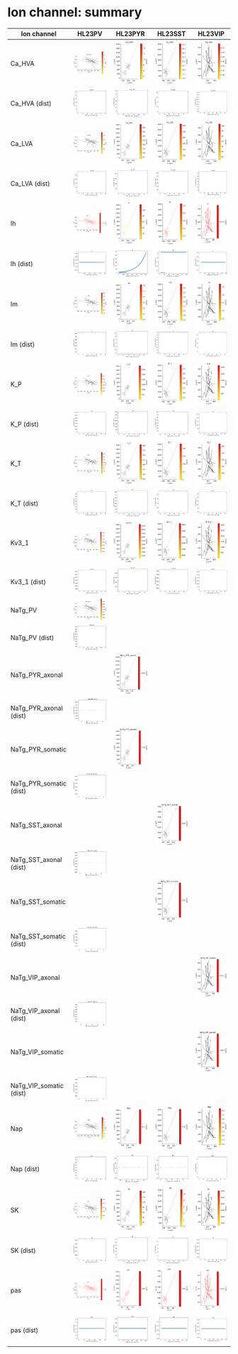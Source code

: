 # Ion channel: summary


| Ion channel | HL23PV | HL23PYR | HL23SST | HL23VIP |
| --- | --- | --- | --- | --- |
| Ca_HVA | ![HL23PV_Ca_HVA.ion.png](HL23PV_Ca_HVA.ion.png) | ![HL23PYR_Ca_HVA.ion.png](HL23PYR_Ca_HVA.ion.png) | ![HL23SST_Ca_HVA.ion.png](HL23SST_Ca_HVA.ion.png) | ![HL23VIP_Ca_HVA.ion.png](HL23VIP_Ca_HVA.ion.png) |
| Ca_HVA (dist) | ![HL23PV_Ca_HVA_ion_vs_dist.png](HL23PV_Ca_HVA_ion_vs_dist.png) | ![HL23PYR_Ca_HVA_ion_vs_dist.png](HL23PYR_Ca_HVA_ion_vs_dist.png) | ![HL23SST_Ca_HVA_ion_vs_dist.png](HL23SST_Ca_HVA_ion_vs_dist.png) | ![HL23VIP_Ca_HVA_ion_vs_dist.png](HL23VIP_Ca_HVA_ion_vs_dist.png) |
| Ca_LVA | ![HL23PV_Ca_LVA.ion.png](HL23PV_Ca_LVA.ion.png) | ![HL23PYR_Ca_LVA.ion.png](HL23PYR_Ca_LVA.ion.png) | ![HL23SST_Ca_LVA.ion.png](HL23SST_Ca_LVA.ion.png) | ![HL23VIP_Ca_LVA.ion.png](HL23VIP_Ca_LVA.ion.png) |
| Ca_LVA (dist) | ![HL23PV_Ca_LVA_ion_vs_dist.png](HL23PV_Ca_LVA_ion_vs_dist.png) | ![HL23PYR_Ca_LVA_ion_vs_dist.png](HL23PYR_Ca_LVA_ion_vs_dist.png) | ![HL23SST_Ca_LVA_ion_vs_dist.png](HL23SST_Ca_LVA_ion_vs_dist.png) | ![HL23VIP_Ca_LVA_ion_vs_dist.png](HL23VIP_Ca_LVA_ion_vs_dist.png) |
| Ih | ![HL23PV_Ih.ion.png](HL23PV_Ih.ion.png) | ![HL23PYR_Ih.ion.png](HL23PYR_Ih.ion.png) | ![HL23SST_Ih.ion.png](HL23SST_Ih.ion.png) | ![HL23VIP_Ih.ion.png](HL23VIP_Ih.ion.png) |
| Ih (dist) | ![HL23PV_Ih_ion_vs_dist.png](HL23PV_Ih_ion_vs_dist.png) | ![HL23PYR_Ih_ion_vs_dist.png](HL23PYR_Ih_ion_vs_dist.png) | ![HL23SST_Ih_ion_vs_dist.png](HL23SST_Ih_ion_vs_dist.png) | ![HL23VIP_Ih_ion_vs_dist.png](HL23VIP_Ih_ion_vs_dist.png) |
| Im | ![HL23PV_Im.ion.png](HL23PV_Im.ion.png) | ![HL23PYR_Im.ion.png](HL23PYR_Im.ion.png) | ![HL23SST_Im.ion.png](HL23SST_Im.ion.png) | ![HL23VIP_Im.ion.png](HL23VIP_Im.ion.png) |
| Im (dist) | ![HL23PV_Im_ion_vs_dist.png](HL23PV_Im_ion_vs_dist.png) | ![HL23PYR_Im_ion_vs_dist.png](HL23PYR_Im_ion_vs_dist.png) | ![HL23SST_Im_ion_vs_dist.png](HL23SST_Im_ion_vs_dist.png) | ![HL23VIP_Im_ion_vs_dist.png](HL23VIP_Im_ion_vs_dist.png) |
| K_P | ![HL23PV_K_P.ion.png](HL23PV_K_P.ion.png) | ![HL23PYR_K_P.ion.png](HL23PYR_K_P.ion.png) | ![HL23SST_K_P.ion.png](HL23SST_K_P.ion.png) | ![HL23VIP_K_P.ion.png](HL23VIP_K_P.ion.png) |
| K_P (dist) | ![HL23PV_K_P_ion_vs_dist.png](HL23PV_K_P_ion_vs_dist.png) | ![HL23PYR_K_P_ion_vs_dist.png](HL23PYR_K_P_ion_vs_dist.png) | ![HL23SST_K_P_ion_vs_dist.png](HL23SST_K_P_ion_vs_dist.png) | ![HL23VIP_K_P_ion_vs_dist.png](HL23VIP_K_P_ion_vs_dist.png) |
| K_T | ![HL23PV_K_T.ion.png](HL23PV_K_T.ion.png) | ![HL23PYR_K_T.ion.png](HL23PYR_K_T.ion.png) | ![HL23SST_K_T.ion.png](HL23SST_K_T.ion.png) | ![HL23VIP_K_T.ion.png](HL23VIP_K_T.ion.png) |
| K_T (dist) | ![HL23PV_K_T_ion_vs_dist.png](HL23PV_K_T_ion_vs_dist.png) | ![HL23PYR_K_T_ion_vs_dist.png](HL23PYR_K_T_ion_vs_dist.png) | ![HL23SST_K_T_ion_vs_dist.png](HL23SST_K_T_ion_vs_dist.png) | ![HL23VIP_K_T_ion_vs_dist.png](HL23VIP_K_T_ion_vs_dist.png) |
| Kv3_1 | ![HL23PV_Kv3_1.ion.png](HL23PV_Kv3_1.ion.png) | ![HL23PYR_Kv3_1.ion.png](HL23PYR_Kv3_1.ion.png) | ![HL23SST_Kv3_1.ion.png](HL23SST_Kv3_1.ion.png) | ![HL23VIP_Kv3_1.ion.png](HL23VIP_Kv3_1.ion.png) |
| Kv3_1 (dist) | ![HL23PV_Kv3_1_ion_vs_dist.png](HL23PV_Kv3_1_ion_vs_dist.png) | ![HL23PYR_Kv3_1_ion_vs_dist.png](HL23PYR_Kv3_1_ion_vs_dist.png) | ![HL23SST_Kv3_1_ion_vs_dist.png](HL23SST_Kv3_1_ion_vs_dist.png) | ![HL23VIP_Kv3_1_ion_vs_dist.png](HL23VIP_Kv3_1_ion_vs_dist.png) |
| NaTg_PV | ![HL23PV_NaTg_PV.ion.png](HL23PV_NaTg_PV.ion.png) | | | |
| NaTg_PV (dist) | ![HL23PV_NaTg_PV_ion_vs_dist.png](HL23PV_NaTg_PV_ion_vs_dist.png) |
| NaTg_PYR_axonal | | ![HL23PYR_NaTg_PYR_axonal.ion.png](HL23PYR_NaTg_PYR_axonal.ion.png) | | |
| NaTg_PYR_axonal (dist) | ![HL23PYR_NaTg_PYR_axonal_ion_vs_dist.png](HL23PYR_NaTg_PYR_axonal_ion_vs_dist.png) |
| NaTg_PYR_somatic | | ![HL23PYR_NaTg_PYR_somatic.ion.png](HL23PYR_NaTg_PYR_somatic.ion.png) | | |
| NaTg_PYR_somatic (dist) | ![HL23PYR_NaTg_PYR_somatic_ion_vs_dist.png](HL23PYR_NaTg_PYR_somatic_ion_vs_dist.png) |
| NaTg_SST_axonal | | | ![HL23SST_NaTg_SST_axonal.ion.png](HL23SST_NaTg_SST_axonal.ion.png) | |
| NaTg_SST_axonal (dist) | ![HL23SST_NaTg_SST_axonal_ion_vs_dist.png](HL23SST_NaTg_SST_axonal_ion_vs_dist.png) |
| NaTg_SST_somatic | | | ![HL23SST_NaTg_SST_somatic.ion.png](HL23SST_NaTg_SST_somatic.ion.png) | |
| NaTg_SST_somatic (dist) | ![HL23SST_NaTg_SST_somatic_ion_vs_dist.png](HL23SST_NaTg_SST_somatic_ion_vs_dist.png) |
| NaTg_VIP_axonal | | | | ![HL23VIP_NaTg_VIP_axonal.ion.png](HL23VIP_NaTg_VIP_axonal.ion.png) |
| NaTg_VIP_axonal (dist) | ![HL23VIP_NaTg_VIP_axonal_ion_vs_dist.png](HL23VIP_NaTg_VIP_axonal_ion_vs_dist.png) |
| NaTg_VIP_somatic | | | | ![HL23VIP_NaTg_VIP_somatic.ion.png](HL23VIP_NaTg_VIP_somatic.ion.png) |
| NaTg_VIP_somatic (dist) | ![HL23VIP_NaTg_VIP_somatic_ion_vs_dist.png](HL23VIP_NaTg_VIP_somatic_ion_vs_dist.png) |
| Nap | ![HL23PV_Nap.ion.png](HL23PV_Nap.ion.png) | ![HL23PYR_Nap.ion.png](HL23PYR_Nap.ion.png) | ![HL23SST_Nap.ion.png](HL23SST_Nap.ion.png) | ![HL23VIP_Nap.ion.png](HL23VIP_Nap.ion.png) |
| Nap (dist) | ![HL23PV_Nap_ion_vs_dist.png](HL23PV_Nap_ion_vs_dist.png) | ![HL23PYR_Nap_ion_vs_dist.png](HL23PYR_Nap_ion_vs_dist.png) | ![HL23SST_Nap_ion_vs_dist.png](HL23SST_Nap_ion_vs_dist.png) | ![HL23VIP_Nap_ion_vs_dist.png](HL23VIP_Nap_ion_vs_dist.png) |
| SK | ![HL23PV_SK.ion.png](HL23PV_SK.ion.png) | ![HL23PYR_SK.ion.png](HL23PYR_SK.ion.png) | ![HL23SST_SK.ion.png](HL23SST_SK.ion.png) | ![HL23VIP_SK.ion.png](HL23VIP_SK.ion.png) |
| SK (dist) | ![HL23PV_SK_ion_vs_dist.png](HL23PV_SK_ion_vs_dist.png) | ![HL23PYR_SK_ion_vs_dist.png](HL23PYR_SK_ion_vs_dist.png) | ![HL23SST_SK_ion_vs_dist.png](HL23SST_SK_ion_vs_dist.png) | ![HL23VIP_SK_ion_vs_dist.png](HL23VIP_SK_ion_vs_dist.png) |
| pas | ![HL23PV_pas.ion.png](HL23PV_pas.ion.png) | ![HL23PYR_pas.ion.png](HL23PYR_pas.ion.png) | ![HL23SST_pas.ion.png](HL23SST_pas.ion.png) | ![HL23VIP_pas.ion.png](HL23VIP_pas.ion.png) |
| pas (dist) | ![HL23PV_pas_ion_vs_dist.png](HL23PV_pas_ion_vs_dist.png) | ![HL23PYR_pas_ion_vs_dist.png](HL23PYR_pas_ion_vs_dist.png) | ![HL23SST_pas_ion_vs_dist.png](HL23SST_pas_ion_vs_dist.png) | ![HL23VIP_pas_ion_vs_dist.png](HL23VIP_pas_ion_vs_dist.png) |
